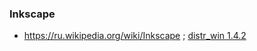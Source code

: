 ### Inkscape
- https://ru.wikipedia.org/wiki/Inkscape ; [distr_win 1.4.2](https://inkscape.org/release/inkscape-1.4.2/windows/64-bit/exe/dl/)
